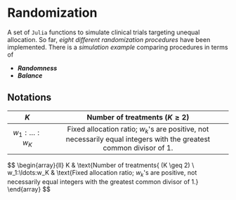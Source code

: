 # Randomization

A set of `Julia` functions to simulate clinical trials targeting unequal allocation. 
So far, _eight different randomization procedures_ have been implemented.
There is a _simulation example_ comparing procedures in terms of

- _**Randomness**_
- _**Balance**_


## Notations

|$K$              | Number of treatments ($K \geq 2$)                                                                                  |
|:---------------:|:------------------------------------------------------------------------------------------------------------------:|
|$w_1:\ldots:w_K$ | Fixed allocation ratio; $w_k$'s are positive, not necessarily equal integers with the greatest common divisor of 1.|


$$
\begin{array}{ll}
K & \text{Number of treatments{ (K \geq 2) \\ 
w_1:\ldots:w_K & \text{Fixed allocation ratio; $w_k$'s are positive, not necessarily equal integers with the greatest common divisor of 1.}
\end{array}
$$

